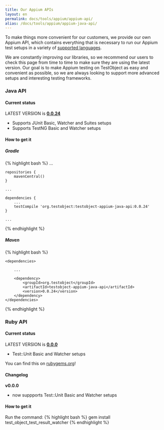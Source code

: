 ```yaml
---
title: Our Appium APIs
layout: en
permalink: docs/tools/appium/appium-api/
alias: /docs/tools/appium/appium-java-api/
---
```


To make things more convenient for our customers, we provide our own Appium API, which contains everything that is necessary to run our Appium test setups in a variety of [supported languages](/docs/tools/appium/setups/).

We are constantly improving our libraries, so we recommend our users to check this page from time to time to make sure they are using the latest version. Our goal is to make Appium testing on TestObject as easy and convenient as possible, so we are always looking to support more advanced setups and interesting testing frameworks.

<h3>Java API</h3>

<h4>Current status</h4>

LATEST VERSION is <a href="https://github.com/testobject/testobject-appium-java-api"><strong>0.0.24</strong></a>

* Supports JUnit Basic, Watcher and Suites setups
* Supports TestNG Basic and Watcher setups

<h4>How to get it</h4>
<h5>Gradle</h5>
{% highlight bash %}
    ...

    repositories {
        mavenCentral()
    }
    
    ...

    dependencies {
        ...
        testCompile 'org.testobject:testobject-appium-java-api:0.0.24'
    }

    ...
{% endhighlight %}

<h5>Maven</h5>
{% highlight bash %}
<project ...>

    <dependencies>
        
        ...
        
        <dependency>
            <groupId>org.testobject</groupId>
            <artifactId>testobject-appium-java-api</artifactId>
            <version>0.0.24</version>
        </dependency>
    </dependencies>

</project>
{% endhighlight %}

<h3>Ruby API</h3>

<h4>Current status</h4>

LATEST VERSION is <a href="https://github.com/testobject/testobject-appium-ruby-api"><strong>0.0.0</strong></a>

* Test::Unit Basic and Watcher setups

You can find this on [rubygems.org](https://rubygems.org/gems/test_object_test_result_watcher)!

<h4>Changelog</h4>

<strong>v0.0.0</strong>

* now suppports Test::Unit Basic and Watcher setups

<h4>How to get it</h4>
Run the command:
{% highlight bash %}
gem install test_object_test_result_watcher
{% endhighlight %}